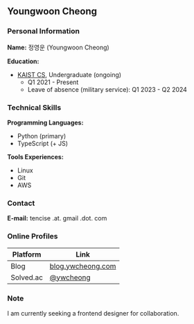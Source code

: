 ## Youngwoon Cheong

### Personal Information

**Name:** 정영운 (Youngwoon Cheong)

**Education:** 
- [KAIST CS](https://cs.kaist.ac.kr/), Undergraduate (ongoing)
  - Q1 2021 - Present
  - Leave of absence (military service): Q1 2023 - Q2 2024

### Technical Skills
**Programming Languages:**
- Python (primary)
- TypeScript (+ JS)

**Tools Experiences:**
- Linux
- Git
- AWS

### Contact

**E-mail:** tencise .at. gmail .dot. com

### Online Profiles

| Platform | Link |
|----------|------|
| Blog     | [blog.ywcheong.com](https://blog.ywcheong.com) |
| Solved.ac| [@ywcheong](https://solved.ac/profile/ywcheong) |

### Note

I am currently seeking a frontend designer for collaboration.
